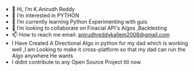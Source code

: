 - 👋 Hi, I’m K.Anirudh Reddy
- 👀 I’m interested in PYTHON 
- 🌱 I’m currently learning Python Experimenting with guis
- 💞️ I’m looking to collaborate on Finacial API's Algos ,Backtesting 
- 📫 How to reach me email: anirudhreddykallem2008@gmail.com
- I Have Created A Directional Algo in python for my dad which is working well ,I am Looking to make it cross-platform so that my dad can  run the Algo anywhere He wants
- I didnt contribute to any Open Source Project till now


<!---
Anirudh-12/Anirudh-12 is a ✨ special ✨ repository because its `README.md` (this file) appears on your GitHub profile.
You can click the Preview link to take a look at your changes.
--->

